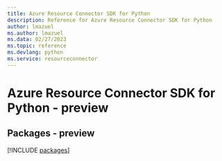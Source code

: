 ```yaml
---
title: Azure Resource Connector SDK for Python
description: Reference for Azure Resource Connector SDK for Python
author: lmazuel
ms.author: lmazuel
ms.data: 02/27/2023
ms.topic: reference
ms.devlang: python
ms.service: resourceconnector
---
```

# Azure Resource Connector SDK for Python - preview
## Packages - preview
[!INCLUDE [packages](resource-connector-index.md)]